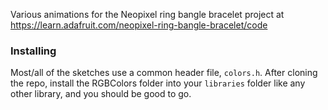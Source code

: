 Various animations for the Neopixel ring bangle bracelet project at https://learn.adafruit.com/neopixel-ring-bangle-bracelet/code


### Installing
Most/all of the sketches use a common header file, ```colors.h```.  After cloning the repo, install the RGBColors folder into your ```libraries``` folder like any other library, and you should be good to go.
